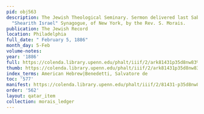 ```yaml
---
pid: obj563
description: The Jewish Theological Seminary. Sermon delivered last Sabbath, in the
  "Shearith Israel" Synagogue, of New York, by the Rev. S. Morais.
publication: The Jewish Record
location: Philadelphia
full_date: " February 5, 1886"
month_day: 5-Feb
volume-notes:
year: '1886'
full: https://colenda.library.upenn.edu/phalt/iiif/2/ark81431p35d8nw83%2FSHA256E-s7475342--d0f118277b2f4323ea7957a8166745e3f6644e45580a4fbfae5c9aa02f4b1527.jpeg/full/3500,/0/default.jpg
thumb: https://colenda.library.upenn.edu/phalt/iiif/2/ark81431p35d8nw83%2FSHA256E-s7475342--d0f118277b2f4323ea7957a8166745e3f6644e45580a4fbfae5c9aa02f4b1527.jpeg/full/!200,200/0/default.jpg
index_terms: American Hebrew|Benedetti, Salvatore de
toc: '577'
manifest: https://colenda.library.upenn.edu/phalt/iiif/2/81431-p35d8nw83/manifest
order: '562'
layout: qatar_item
collection: morais_ledger
---
```

